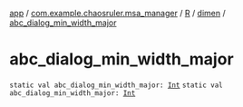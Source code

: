 [app](../../../index.md) / [com.example.chaosruler.msa_manager](../../index.md) / [R](../index.md) / [dimen](index.md) / [abc_dialog_min_width_major](.)

# abc_dialog_min_width_major

`static val abc_dialog_min_width_major: `[`Int`](https://kotlinlang.org/api/latest/jvm/stdlib/kotlin/-int/index.html)
`static val abc_dialog_min_width_major: `[`Int`](https://kotlinlang.org/api/latest/jvm/stdlib/kotlin/-int/index.html)